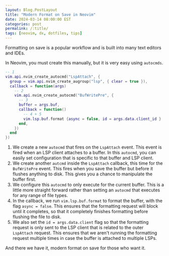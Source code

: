 ```yaml
---
layout: Blog.PostLayout
title: "Modern Format on Save in Neovim"
date: 2024-03-14 08:00:00 EST
categories: post
permalink: /:title/
tags: [neovim, dx, dotfiles, tips]
---
```


Formatting on save is a popular workflow and is built into many text editors and IDEs.

In Neovim, you must create this manually, but it is very easy using `autocmds`.

```lua
-- 1
vim.api.nvim_create_autocmd("LspAttach", {
  group = vim.api.nvim_create_augroup("lsp", { clear = true }),
  callback = function(args)
    -- 2
    vim.api.nvim_create_autocmd("BufWritePre", {
      -- 3
      buffer = args.buf,
      callback = function()
        -- 4 + 5
        vim.lsp.buf.format {async = false, id = args.data.client_id }
      end,
    })
  end
})
```

1. We create a new `autocmd` that fires on the `LspAttach` event. This event is fired when an LSP client attaches to a buffer. In this `autocmd`, you can easily set configuration that is specific to that buffer and LSP client.
2. We create another `autcmd` inside the `LspAttach` callback, this time for the `BufWritePre` event. This fires when you save the buffer but before it flushes anything to disk. This gives you a chance to manipulate the buffer first.
3. We configure this `autocmd` to only execute for the current buffer. This is a little more straight forward rather than setting an `autocmd` that executes for any range of file types.
4. In the callback, we run `vim.lsp.buf.format` to format the buffer, with the flag `async = false`. This ensures that the formatting request will block until it completes, so that it completely finishes formatting before flushing the file to disk.
5. We also set the `id = args.data.client` flag so that the formatting request is only sent to the LSP client that is related to the outer `LspAttach` request. This ensures that we aren't running the formatting request multiple times in case the buffer is attached to multiple LSPs.

And there we have it, modern format on save for those who want it.
